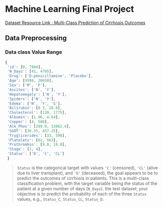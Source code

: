 # Machine Learning Final Project

[Dataset Resource Link : Multi-Class Prediction of Cirrhosis Outcomes](https://www.kaggle.com/competitions/playground-series-s3e26/data?select=train.csv)

## Data Preprocessing

### Data class Value Range
```js
{
 'id': [0, 7904],
 'N_Days': [41, 4795],
 'Drug': ['D-penicillamine', 'Placebo'],
 'Age': [9598, 28650],
 'Sex': ['M', 'F'],
 'Ascites': ['N', 'Y'],
 'Hepatomegaly': ['N', 'Y'],
 'Spiders': ['N', 'Y'],
 'Edema': ['N', 'Y', 'S'],
 'Bilirubin': [0.3, 28.0],
 'Cholesterol': [120, 1775],
 'Albumin': [1.96, 4.64],
 'Copper': [4, 588],
 'Alk_Phos': [289.0, 13862.4],
 'SGOT': [26.35, 457.25],
 'Tryglicerides': [33, 598],
 'Platelets': [62, 563],
 'Prothrombin': [9.0, 18.0],
 'Stage': [1, 4],
 'Status': ['D', 'C', 'CL']
 }
```
> `Status` is the categorical target with values `'C'` (censored), `'CL'` (alive due to liver transplant), and `'D'` (deceased), the goal appears to be to predict the outcomes of cirrhosis in patients. This is a multi-class classification problem, with the target variable being the status of the patient at a given number of days (`N_Days`).
> the test dataset; your objective is to predict the probability of each of the three `Status` values, e.g., `Status_C`, `Status_CL`, `Status_D`.